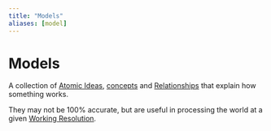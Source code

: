 ```yaml
---
title: "Models"
aliases: [model]
---
```

# Models
A collection of [Atomic Ideas](Atomic%20Ideas.md), [concepts](Concept.md) and [Relationships](Relationships.md) that explain how something works.

They may not be 100% accurate, but are useful in processing the world at a given [Working Resolution](Working%20Resolution.md).
